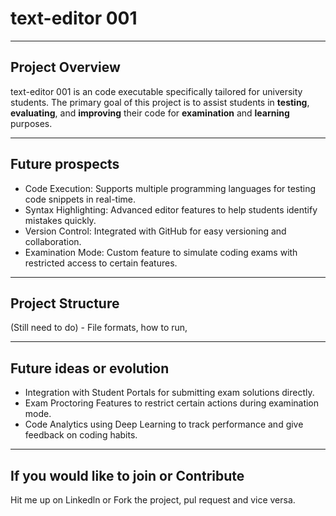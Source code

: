 # text-editor 001

---

## Project Overview

text-editor 001 is an code executable specifically tailored for university students. 
The primary goal of this project is to assist students in **testing**, **evaluating**, and **improving** their code for **examination** and **learning** purposes.

---

## Future prospects

- Code Execution: Supports multiple programming languages for testing code snippets in real-time.
- Syntax Highlighting: Advanced editor features to help students identify mistakes quickly.
- Version Control: Integrated with GitHub for easy versioning and collaboration.
- Examination Mode: Custom feature to simulate coding exams with restricted access to certain features.
--- 

## Project Structure

(Still need to do) - File formats, how to run, 

--- 

##  Future ideas or evolution

- Integration with Student Portals for submitting exam solutions directly.
- Exam Proctoring Features to restrict certain actions during examination mode.
- Code Analytics using Deep Learning to track performance and give feedback on coding habits.
--- 

## If you would like to join or Contribute

Hit me up on Linkedln or Fork the project, pul request and vice versa.

